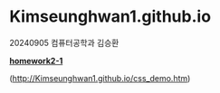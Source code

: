 # Kimseunghwan1.github.io
20240905 컴퓨터공학과 김승환

[**homework2-1**](http://Kimseunghwan1.github.io/homework2-1.html)

(http://Kimseunghwan1.github.io/css_demo.htm)
